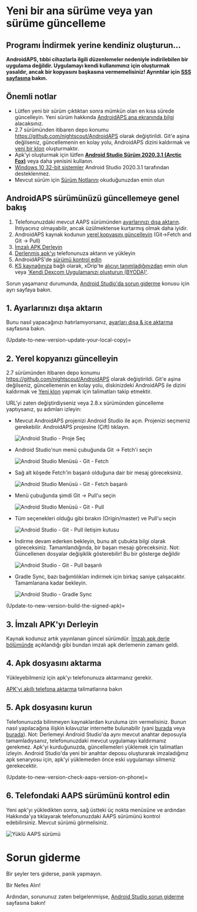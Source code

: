 # Yeni bir ana sürüme veya yan sürüme güncelleme

## Programı İndirmek yerine kendiniz oluşturun...

**AndroidAPS, tıbbi cihazlarla ilgili düzenlemeler nedeniyle indirilebilen bir uygulama değildir. Uygulamayı kendi kullanımınız için oluşturmak yasaldır, ancak bir kopyasını başkasına vermemelisiniz! Ayrıntılar için [SSS sayfasına](../Getting-Started/FAQ.md) bakın.**

## Önemli notlar

* Lütfen yeni bir sürüm çıktıktan sonra mümkün olan en kısa sürede güncelleyin. Yeni sürüm hakkında [AndroidAPS ana ekranında bilgi](Releasenotes-release-notes) alacaksınız.
* 2.7 sürümünden itibaren depo konumu <https://github.com/nightscout/AndroidAPS> olarak değiştirildi. Git'e aşina değilseniz, güncellemenin en kolay yolu, AndroidAPS dizini kaldırmak ve [yeni bir klon](../Installing-AndroidAPS/Building-APK.md) oluşturmaktır.
* Apk'yi oluşturmak için lütfen **[Android Studio Sürüm 2020.3.1 (Arctic Fox)](https://developer.android.com/studio/)** veya daha yenisini kullanın.
* [Windows 10 32-bit sistemler](troubleshooting_androidstudio-unable-to-start-daemon-process) Android Studio 2020.3.1 tarafından desteklenmez.
* Mevcut sürüm için [Sürüm Notlarını](../Installing-AndroidAPS/Releasenotes.md) okuduğunuzdan emin olun

## AndroidAPS sürümünüzü güncellemeye genel bakış

1. Telefonunuzdaki mevcut AAPS sürümünden [ayarlarınızı dışa aktarın](../Usage/ExportImportSettings-export-settings). İhtiyacınız olmayabilir, ancak üzülmektense kurtarmış olmak daha iyidir.
2. AndroidAPS kaynak kodunun [yerel kopyasını güncelleyin](Update-to-new-version-update-your-local-copy) (Git->Fetch and Git -> Pull)
3. [İmzalı APK Derleyin](Update-to-new-version-build-the-signed-apk)
4. [Derlenmiş apk'yı](Building-APK-transfer-apk-to-smartphone) telefonunuza aktarın ve yükleyin
5. AndroidAPS'de [sürümü kontrol edin](Update-to-new-version-check-aaps-version-on-phone)
6. [KŞ kaynağınıza](../Configuration/BG-Source.md) bağlı olarak, xDrip'te [alıcıyı tanımladığınızdan](xdrip-identify-receiver) emin olun veya ['Kendi Dexcom Uygulamanızı oluşturun (BYODA)'](DexcomG6-if-using-g6-with-build-your-own-dexcom-app).

Sorun yaşamanız durumunda, [Android Studio'da sorun giderme](../Installing-AndroidAPS/troubleshooting_androidstudio) konusu için ayrı sayfaya bakın.

## 1. Ayarlarınızı dışa aktarın

Bunu nasıl yapacağınızı hatırlamıyorsanız, [ayarları dışa & içe aktarma](ExportImportSettings-export-settings) sayfasına bakın.

(Update-to-new-version-update-your-local-copy)=

## 2. Yerel kopyanızı güncelleyin

2.7 sürümünden itibaren depo konumu <https://github.com/nightscout/AndroidAPS> olarak değiştirildi. Git'e aşina değilseniz, güncellemenin en kolay yolu, diskinizdeki AndroidAPS ile dizini kaldırmak ve [Yeni klon](../Installing-AndroidAPS/Building-APK.md) yapmak için talimatları takip etmektir.

URL'yi zaten değiştirdiyseniz veya 2.8.x sürümünden güncelleme yaptıysanız, şu adımları izleyin:

* Mevcut AndroidAPS projenizi Android Studio ile açın. Projenizi seçmeniz gerekebilir. AndroidAPS projesine (Çift) tıklayın.
    
    ![Android Studio - Proje Seç](../images/update/01_ProjectSelection.png)

* Android Studio'nun menü çubuğunda Git -> Fetch'i seçin
    
    ![Android Studio Menüsü - Git - Fetch](../images/update/02_GitFetch.png)

* Sağ alt köşede Fetch'in başarılı olduğuna dair bir mesaj göreceksiniz.
    
    ![Android Studio Menüsü - Git - Fetch başarılı](../images/update/03_GitFetchSuccessful.png)

* Menü çubuğunda şimdi Git -> Pull'u seçin
    
    ![Android Studio Menüsü - Git - Pull](../images/update/04_GitPull.png)

* Tüm seçenekleri olduğu gibi bırakın (Origin/master) ve Pull'u seçin
    
    ![Android Studio - Git - Pull iletişim kutusu](../images/update/05_GitPullOptions.png)

* İndirme devam ederken bekleyin, bunu alt çubukta bilgi olarak göreceksiniz. Tamamlandığında, bir başarı mesajı göreceksiniz. Not: Güncellenen dosyalar değişiklik gösterebilir! Bu bir gösterge değildir
    
    ![Android Studio - Git - Pull başarılı](../images/update/06_GitPullSuccess.png)

* Gradle Sync, bazı bağımlılıkları indirmek için birkaç saniye çalışacaktır. Tamamlanana kadar bekleyin.
    
    ![Android Studio - Gradle Sync](../images/studioSetup/40_BackgroundTasks.png)

(Update-to-new-version-build-the-signed-apk)=

## 3. İmzalı APK'yı Derleyin

Kaynak kodunuz artık yayınlanan güncel sürümdür. [İmzalı apk derle bölümünde](Building-APK-generate-signed-apk) açıklandığı gibi bundan imzalı apk derlemenin zamanı geldi.

## 4. Apk dosyasını aktarma

Yükleyebilmeniz için apk'yı telefonunuza aktarmanız gerekir.

[APK'yi akıllı telefona aktarma](Building-APK-transfer-apk-to-smartphone) talimatlarına bakın

## 5. Apk dosyasını kurun

Telefonunuzda bilinmeyen kaynaklardan kuruluma izin vermelisiniz. Bunun nasıl yapılacağına ilişkin kılavuzlar internette bulunabilir (yani [burada](https://www.expressvpn.com/de/support/vpn-setup/enable-apk-installs-android/) veya [burada](https://www.androidcentral.com/unknown-sources)). Not: Derlemeyi Android Studio'da aynı mevcut anahtar deposuyla tamamladıysanız, telefonunuzdaki mevcut uygulamayı kaldırmanız gerekmez. Apk'yi kurduğunuzda, güncellemeleri yüklemek için talimatları izleyin. Android Studio'da yeni bir anahtar deposu oluşturarak imzaladığınız apk senaryosu için, apk'yi yüklemeden önce eski uygulamayı silmeniz gerekecektir.

(Update-to-new-version-check-aaps-version-on-phone)=

## 6. Telefondaki AAPS sürümünü kontrol edin

Yeni apk'yı yükledikten sonra, sağ üstteki üç nokta menüsüne ve ardından Hakkında'ya tıklayarak telefonunuzdaki AAPS sürümünü kontrol edebilirsiniz. Mevcut sürümü görmelisiniz.

![Yüklü AAPS sürümü](../images/Update_VersionCheck282.png)

# Sorun giderme

Bir şeyler ters giderse, panik yapmayın.

Bir Nefes Alın!

Ardından, sorununuz zaten belgelenmişse, [Android Studio sorun giderme](../Installing-AndroidAPS/troubleshooting_androidstudio) sayfasına bakın!
